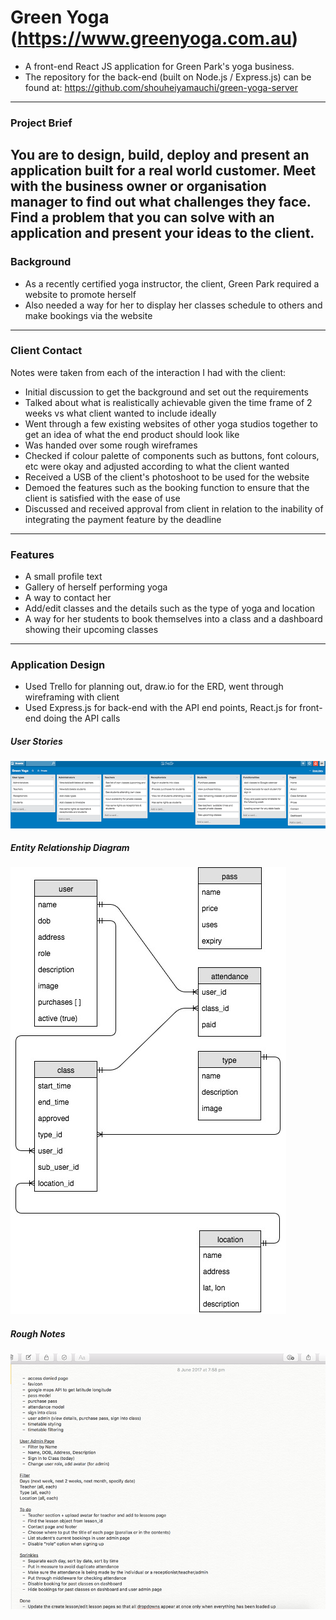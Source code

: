 # Green Yoga (https://www.greenyoga.com.au)
  - A front-end React JS application for Green Park's yoga business.
  - The repository for the back-end (built on Node.js / Express.js) can be found at: https://github.com/shouheiyamauchi/green-yoga-server
------
### Project Brief

You are to design, build, deploy and present an application built for a real world customer. Meet with the business owner or organisation manager to find out what challenges they face. Find a problem that you can solve with an application and present your ideas to the client.
------
### Background
- As a recently certified yoga instructor, the client, Green Park required a website to promote herself
- Also needed a way for her to display her classes schedule to others and make bookings via the website
------
### Client Contact
Notes were taken from each of the interaction I had with the client:
- Initial discussion to get the background and set out the requirements
- Talked about what is realistically achievable given the time frame of 2 weeks vs what client wanted to include ideally
- Went through a few existing websites of other yoga studios together to get an idea of what the end product should look like
- Was handed over some rough wireframes
- Checked if colour palette of components such as buttons, font colours, etc were okay and adjusted according to what the client wanted
- Received a USB of the client's photoshoot to be used for the website
- Demoed the features such as the booking function to ensure that the client is satisfied with the ease of use
- Discussed and received approval from client in relation to the inability of integrating the payment feature by the deadline
------
### Features
- A small profile text
- Gallery of herself performing yoga
- A way to contact her
- Add/edit classes and the details such as the type of yoga and location
- A way for her students to book themselves into a class and a dashboard showing their upcoming classes
------
### Application Design
- Used Trello for planning out, draw.io for the ERD, went through wireframing with client
- Used Express.js for back-end with the API end points, React.js for front-end doing the API calls

##### User Stories
![alt User Stories](/public/README/trello.png "Trello")

##### Entity Relationship Diagram
![alt Entity Relationship Diagram](/public/README/erd.jpg "ERD")

##### Rough Notes
![alt Rough Notes](/public/README/notes.png "Rough Notes")
